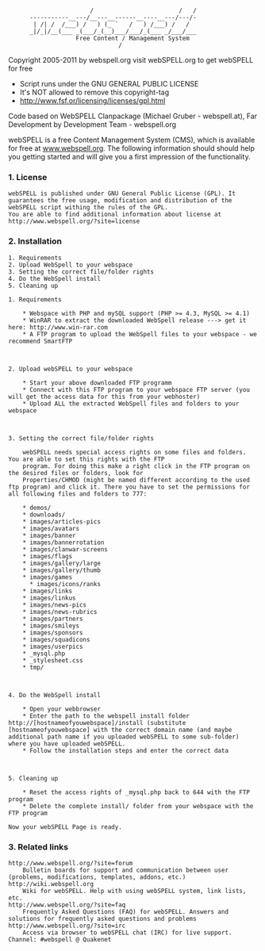 ```
                       /                        /   /
      -----------__---/__---__------__----__---/---/-
       | /| /  /___) /   ) (_ `   /   ) /___) /   /
      _|/_|/__(___ _(___/_(__)___/___/_(___ _/___/___
                   Free Content / Management System
                               /
```
  Copyright 2005-2011 by webspell.org visit webSPELL.org to get webSPELL for free
  * Script runs under the GNU GENERAL PUBLIC LICENSE
  * It's NOT allowed to remove this copyright-tag
  * http://www.fsf.or/licensing/licenses/gpl.html

Code based on WebSPELL Clanpackage (Michael Gruber - webspell.at),
Far Development by Development Team - webspell.org


webSPELL is a free Content Management System (CMS), which is available for free at www.webspell.org. The following information should should help you getting started and will give you a first impression of the functionality.


### 1. License

	webSPELL is published under GNU General Public License (GPL). It guarantees the free usage, modification and distribution of the webSPELL script withing the rules of the GPL.
	You are able to find additional information about license at http://www.webspell.org/?site=license

### 2. Installation

	1. Requirements
	2. Upload WebSpell to your webspace
	3. Setting the correct file/folder rights
	4. Do the WebSpell install
	5. Cleaning up

	1. Requirements

	    * Webspace with PHP and mySQL support (PHP >= 4.3, MySQL >= 4.1)
	    * WinRAR to extract the downloaded WebSpell release ---> get it here: http://www.win-rar.com
	    * A FTP program to upload the WebSpell files to your webspace - we recommend SmartFTP



	2. Upload webSPELL to your webspace

	    * Start your above downloaded FTP programm
	    * Connect with this FTP program to your webspace FTP server (you will get the access data for this from your webhoster)
	    * Upload ALL the extracted WebSpell files and folders to your webspace



	3. Setting the correct file/folder rights

		webSPELL needs special access rights on some files and folders. You are able to set this rights with the FTP
		program. For doing this make a right click in the FTP program on the desired files or folders, look for
		Properties/CHMOD (might be named different according to the used ftp program) and click it. There you have to set the permissions for all following files and folders to 777:

	    * demos/
	    * downloads/
	    * images/articles-pics
	    * images/avatars
	    * images/banner
	    * images/bannerrotation
	    * images/clanwar-screens
	    * images/flags
	    * images/gallery/large
	    * images/gallery/thumb
	    * images/games
		  * images/icons/ranks
	    * images/links
	    * images/linkus
	    * images/news-pics
	    * images/news-rubrics
	    * images/partners
	    * images/smileys
	    * images/sponsors
	    * images/squadicons
	    * images/userpics
	    * _mysql.php
	    * _stylesheet.css
	    * tmp/



	4. Do the WebSpell install

	    * Open your webbrowser
	    * Enter the path to the webspell install folder http://[hostnameofyouwebspace]/install (substitute [hostnameofyouwebspace] with the correct domain name (and maybe additional path name if you uploaded webSPELL to some sub-folder) where you have uploaded webSPELL.
	    * Follow the installation steps and enter the correct data



	5. Cleaning up

	    * Reset the access rights of _mysql.php back to 644 with the FTP program
	    * Delete the complete install/ folder from your webspace with the FTP program

	Now your webSPELL Page is ready.

### 3. Related links

	http://www.webspell.org/?site=forum
		Bulletin boards for support and communication between user (problems, modifications, templates, addons, etc.)
	http://wiki.webspell.org
		Wiki for webSPELL. Help with using webSPELL system, link lists, etc.
	http://www.webspell.org/?site=faq
		Frequently Asked Questions (FAQ) for webSPELL. Answers and solutions for frequently asked questions and problems
	http://www.webspell.org/?site=irc
		Access via browser to webSPELL chat (IRC) for live support. Channel: #webspell @ Quakenet